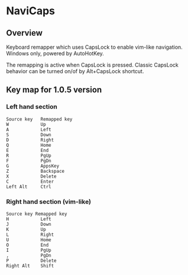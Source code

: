 # NaviCaps

## Overview

Keyboard remapper which uses CapsLock to enable vim-like navigation. Windows only, powered by AutoHotKey.

The remapping is active when CapsLock is pressed. Classic CapsLock behavior can be turned on/of by Alt+CapsLock shortcut.


## Key map for 1.0.5 version

### Left hand section

    Source key   Remapped key
    W            Up
    A            Left
    S            Down
    D            Right
    Q            Home
    E            End
    R            PgUp
    F            PgDn
    G            AppsKey
    Z            Backspace
    X            Delete
    C            Enter
    Left Alt     Ctrl


### Right hand section (vim-like)

    Source key Remapped key
    H            Left
    J            Down
    K            Up
    L            Right
    U            Home
    O            End
    I            PgUp
    ,            PgDn
    P            Delete
    Right Alt    Shift
